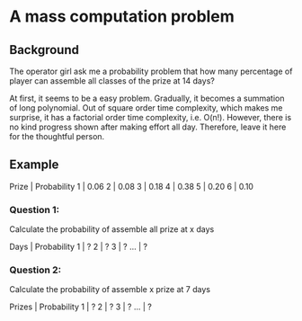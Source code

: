 # A mass computation problem

## Background
The operator girl ask me a probability problem that 
how many percentage of player can assemble all classes of the prize at 14 days?

At first, it seems to be a easy problem.
Gradually, it becomes a summation of long polynomial.
Out of square order time complexity, which makes me surprise,
it has a factorial order time complexity, i.e. O(n!). 
However, there is no kind progress shown after making effort all day.
Therefore, leave it here for the thoughtful person.


## Example

Prize | Probability
1 | 0.06
2 | 0.08
3 | 0.18
4 | 0.38
5 | 0.20
6 | 0.10

### Question 1:
Calculate the probability of assemble all prize at x days

Days | Probability
1 | ?
2 | ?
3 | ?
... | ?


### Question 2:
Calculate the probability of assemble x prize at 7 days

Prizes | Probability
1 | ?
2 | ?
3 | ?
... | ?
